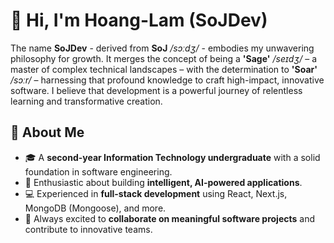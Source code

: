 <!--
**lhlam2515/lhlam2515** is a ✨ _special_ ✨ repository because its `README.md` (this file) appears on your GitHub profile.

Here are some ideas to get you started:

- 🔭 I’m currently working on ...
- 🌱 I’m currently learning ...
- 👯 I’m looking to collaborate on ...
- 🤔 I’m looking for help with ...
- 💬 Ask me about ...
- 📫 How to reach me: ...
- 😄 Pronouns: ...
- ⚡ Fun fact: ...
-->

# 👋 Hi, I'm Hoang-Lam (SoJDev)

The name **SoJDev** - derived from **SoJ** _/sɔːdʒ/_ - embodies my unwavering philosophy for growth. It merges the concept of being a **'Sage'** _/seɪdʒ/_ – a master of complex technical landscapes – with the determination to **'Soar'** _/sɔːr/_ – harnessing that profound knowledge to craft high-impact, innovative software. I believe that development is a powerful journey of relentless learning and transformative creation.

## 🚀 About Me

- 🎓 A **second-year Information Technology undergraduate** with a solid foundation in software engineering.
- 🤖 Enthusiastic about building **intelligent, AI-powered applications**.
- 💻 Experienced in **full-stack development** using React, Next.js, MongoDB (Mongoose), and more.
- 🤝 Always excited to **collaborate on meaningful software projects** and contribute to innovative teams.

<!--
## 🌱 What I'm Currently Learning/Working On

- Actively exploring **[Specific Technology/Concept]** to deepen my understanding of **[Area of Interest]**.
- Building **[Brief description of a current project]** to apply **[Specific Skill/Technology]**.

---

## 💡 Let's Connect!

- 📫 You can reach me at **[Your Email Address]**
- 🌐 Connect with me on [LinkedIn](Your_LinkedIn_Profile_URL)
- 💼 Check out my portfolio: [Your Portfolio URL (if you have one)]
-->
